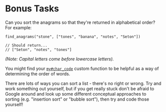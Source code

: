 # Bonus Tasks

Can you sort the anagrams so that they're returned in alphabetical order? For example:

```jikiscript
find_anagrams("stone", ["tones", "banana", "notes", "Seton"])

// Should return...
// ["Seton", "notes", "tones"]
```

_(Note: Capital letters come before lowercase letters)._

You might find your [`my#char_code`](/bootcamp/custom_functions/char_code/edit) custom function to be helpful as a way of determining the order of words.

There are lots of ways you can sort a list - there's no right or wrong. Try and work something out yourself, but if you get really stuck don't be afraid to Google around and look up some different conceptual approaches to sorting (e.g. "insertion sort" or "bubble sort"), then try and code those yourself!
